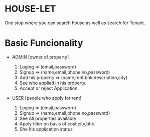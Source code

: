 # HOUSE-LET

One stop where you can search house as well as search for Tenant.

# Basic Funcionality

- ADMIN [owner of property]

  1. Loging => (email,password)
  2. Signup => (name,email,phone no,password)
  3. Add his property => (name,rent,bhk,description,city)
  4. See who applied in his property.
  5. Accept or reject Application.

- USER [people who apply for rent]
  1. Loging => (email,password)
  2. Signup => (name,email,phone no,password)
  3. See All properties available
  4. Apply filter on basis of cost,city,bhk.
  5. She his application status
